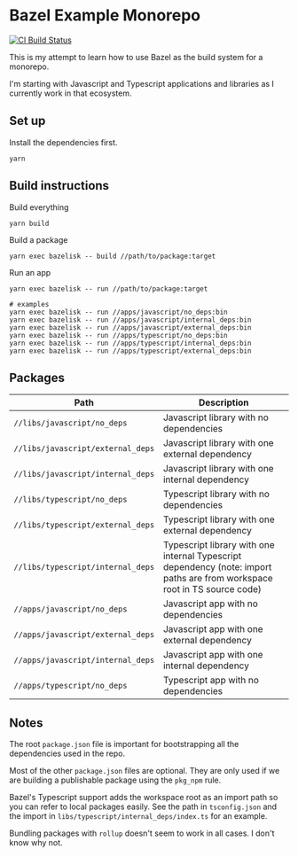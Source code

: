 # Bazel Example Monorepo

[![CI Build Status](https://github.com/igilham/bazel-example/workflows/CI/badge.svg)](https://github.com/igilham/bazel-example/actions)

This is my attempt to learn how to use Bazel as the build system for a monorepo.

I'm starting with Javascript and Typescript applications and libraries as I currently work in that ecosystem.

## Set up

Install the dependencies first.

```shell
yarn
```

## Build instructions

Build everything

```shell
yarn build
```

Build a package

```shell
yarn exec bazelisk -- build //path/to/package:target
```

Run an app

```shell
yarn exec bazelisk -- run //path/to/package:target

# examples
yarn exec bazelisk -- run //apps/javascript/no_deps:bin
yarn exec bazelisk -- run //apps/javascript/internal_deps:bin
yarn exec bazelisk -- run //apps/javascript/external_deps:bin
yarn exec bazelisk -- run //apps/typescript/no_deps:bin
yarn exec bazelisk -- run //apps/typescript/internal_deps:bin
yarn exec bazelisk -- run //apps/typescript/external_deps:bin
```

## Packages

Path                              | Description
----------------------------------|-------------------------------------------------
`//libs/javascript/no_deps`       | Javascript library with no dependencies
`//libs/javascript/external_deps` | Javascript library with one external dependency
`//libs/javascript/internal_deps` | Javascript library with one internal dependency
`//libs/typescript/no_deps`       | Typescript library with no dependencies
`//libs/typescript/external_deps` | Typescript library with one external dependency
`//libs/typescript/internal_deps` | Typescript library with one internal Typescript dependency (note: import paths are from workspace root in TS source code)
`//apps/javascript/no_deps`       | Javascript app with no dependencies
`//apps/javascript/external_deps` | Javascript app with one external dependency
`//apps/javascript/internal_deps` | Javascript app with one internal dependency
`//apps/typescript/no_deps`       | Typescript app with no dependencies

## Notes

The root `package.json` file is important for bootstrapping all the dependencies used in the repo.

Most of the other `package.json` files are optional. They are only used if we are building a publishable package using the `pkg_npm` rule.

Bazel's Typescript support adds the workspace root as an import path so you can refer to local packages easily. See the path in `tsconfig.json` and the import in `libs/typescript/internal_deps/index.ts` for an example.

Bundling packages with `rollup` doesn't seem to work in all cases. I don't know why not.

